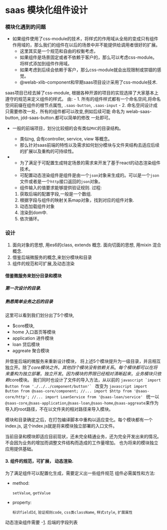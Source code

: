 # saas 模块化组件设计

### 模块化遇到的问题
- [1]: 组件的样式无法覆盖
    如果组件使用了css-module的技术，将样式的作用域从全局的变成只有组件作用域的，那么我们的组件在以后的场景中并不能提供给调用者很好的扩展。
    - 这里其实是一个规范和自由的权衡考虑，
    - 如果组件是场景固定或者不依赖于客户的，那么可以考虑css-module。 将样式添加到组件作用域。
    - 如果考虑到后续会依赖于客户，那么css-module就会出现限制或禁锢的感觉。
    - @welab-xlib-component和早期saas项目设计采用了css-module技术.
    
saas项目已经去掉了css-module, 根据各种开源的项目的实现选择了大家基本上遵守的规范来定义组件的样式。
    由:
        - 1. 所有的组件样式都有一个命名空间,将命名空间前缀在组件的根节点属性,
        `.saas-button`, `.saas-input` 
        - 2. 命名空间设计成只需要修改一处，所有的组件都可以改变,例如后续可能
       命名为 welab-saas-button,  jdd-saas-button.都可以简单的修改
       一处即可。


- [2]: 模块的边界

  一般的前端项目，划分比较细的会有类似`MVC`的目录结构。
  - 类似ng, 会有controller, service, view 等概念。
  - 那么针对saas前端的特性以及需求如何划分模块与文件夹结构去适应后续的扩展以及重构的可持续性。
  
- [3]: 动态渲染的组件的要求.
   - 为了满足于可配置生成特定场景的需求来开发了基于react的动态渲染组件技术。
   - 可配置动态渲染组件是组件是由一个`json`对象来生成的。可以是一个`json`文件或者是一个`http`接口返回的`json`对象。
   - 组件输入的值要求能够提供验证规则.
  过程:
  1. 获取后端的配置字段,一般是一个数组.
  2. 根据字段与组件的映射关系map对象，找到对应的组件对象.
  3. 动态加载组件对象
  4. 渲染到dom中.
  5. 依次循环。

### 设计

1. 面向对象的思想, 用es6的class, extends 概念.
   面向切面的思想, 用mixin 混合概念.
2. 借鉴后端微服务的概念,来划分模块和目录
3. 组件的规范和可扩展,及动态渲染


#### 借鉴微服务来划分目录和模块

##### 第一次设计的目录.


##### 熟悉简单业务之后的目录
这里可以看到我们划分出了5个模块,
- $core模块,
- home 入口首页等模块
- application 进件模块
- loan 贷后模块
- aggreate 聚合模块

并借鉴后端的微服务来重新设计模块， 将上述5个模块提升为一级目录，并且相互独立开。除了$core模块之外，其他四个模块没有依赖关系。
每个模块都可以在将来重构为独立部署，独立开发。因为模块的界限已经相对清晰起来，业务模块只依赖$core模块。
    我们同时也设计了文件的导入方法，从以前的
    ```javascript
    `import Button from './../../component/button'`
    ```
    改变为
    ```javascript
        import Button from @saas-core/component;
        //...
        import $http from '@saas-core/http';
        //...
        import LoanService from '@saas-loan/service'
    ```
统一以`@saas-core`,`@saas-application`,`@saas-loan`,`@saas-home`,`@saas-aggreate`来作为导入的root路径，不在以文件夹的相对路径来导入模块。

    
模块和目录确定之后，在打包编译脚本中重构以适应变化。每个模块都有一个index.js, 这个index.js就是将来模块独立部署的入口文件。

当前目录和模块即适应目前现状，还未完全精通业务，还为完全开发出来的情况。不会因为业务的增加而调整文件结构而造成的工作量增加。
也为将来的模块独立应用提供基础。



#### 3. 组件的规范，可扩展， 动态渲染.

为了满足组件可以配置化生成，需要定义出一些组件规范
组件必需属性和方法:
- method:

    `setValue`, 
    `getValue`
- property:
    
    `标识fieldId`,
    `验证规则code`,
    `css类className`,
     `样式style`,
     `扩展属性`
     
动态渲染组件需要
-[1]. 后端的字段列表
